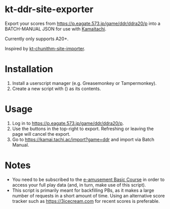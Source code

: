 # kt-ddr-site-exporter
Export your scores from https://p.eagate.573.jp/game/ddr/ddra20/p into a BATCH-MANUAL JSON for use with [Kamaitachi](https://kamai.tachi.ac/).

Currently only supports A20+.

Inspired by [kt-chunithm-site-importer](https://github.com/beer-psi/kt-chunithm-site-importer).

# Installation

1. Install a userscript manager (e.g. Greasemonkey or Tampermonkey).
2. Create a new script with () as its contents.

# Usage

1. Log in to https://p.eagate.573.jp/game/ddr/ddra20/p.
2. Use the buttons in the top-right to export. Refreshing or leaving the page will cancel the export.
3. Go to https://kamai.tachi.ac/import?game=ddr and import via Batch Manual.

# Notes
- You need to be subscribed to the [e-amusement Basic Course](https://p.eagate.573.jp/payment/p/course_detail.html?course=eaBASIC) in order to access your full play data (and, in turn, make use of this script).
- This script is primarily meant for backfilling PBs, as it makes a large number of requests in a short amount of time. Using an alternative score tracker such as https://3icecream.com for recent scores is preferable.
